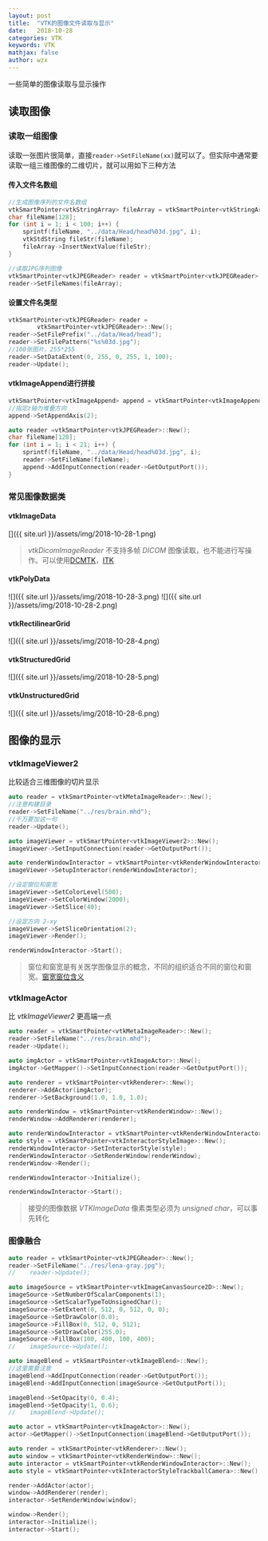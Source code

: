 ```yaml
---
layout: post
title:  "VTK的图像文件读取与显示"
date:   2018-10-28
categories: VTK
keywords: VTK
mathjax: false
author: wzx
---
```


一些简单的图像读取与显示操作





## 读取图像
### 读取一组图像
读取一张图片很简单，直接`reader->SetFileName(xx)`就可以了。但实际中通常要读取一组三维图像的二维切片，就可以用如下三种方法
#### 传入文件名数组
```c++
//生成图像序列的文件名数组
vtkSmartPointer<vtkStringArray> fileArray = vtkSmartPointer<vtkStringArray>::New();
char fileName[128];
for (int i = 1; i < 100; i++) {
    sprintf(fileName, "../data/Head/head%03d.jpg", i);
    vtkStdString fileStr(fileName);
    fileArray->InsertNextValue(fileStr);
}

//读取JPG序列图像
vtkSmartPointer<vtkJPEGReader> reader = vtkSmartPointer<vtkJPEGReader>::New();
reader->SetFileNames(fileArray);
```

#### 设置文件名类型
```c++
vtkSmartPointer<vtkJPEGReader> reader =
        vtkSmartPointer<vtkJPEGReader>::New();
reader->SetFilePrefix("../data/Head/head");
reader->SetFilePattern("%s%03d.jpg");
//100张图片，255*255
reader->SetDataExtent(0, 255, 0, 255, 1, 100);
reader->Update();
```

#### vtkImageAppend进行拼接
```c++
vtkSmartPointer<vtkImageAppend> append = vtkSmartPointer<vtkImageAppend>::New();
//指定z轴为堆叠方向
append->SetAppendAxis(2);

auto reader =vtkSmartPointer<vtkJPEGReader>::New();
char fileName[128];
for (int i = 1; i < 21; i++) {
    sprintf(fileName, "../data/Head/head%03d.jpg", i);
    reader->SetFileName(fileName);
    append->AddInputConnection(reader->GetOutputPort());
}
```
### 常见图像数据类
#### vtkImageData
[]({{ site.url }}/assets/img/2018-10-28-1.png)
> *vtkDicomImageReader* 不支持多帧 *DICOM* 图像读取，也不能进行写操作。可以使用[DCMTK](http://dcmtk.org)，[ITK](http://www.itk.org)

#### vtkPolyData
![]({{ site.url }}/assets/img/2018-10-28-3.png)
![]({{ site.url }}/assets/img/2018-10-28-2.png)
#### vtkRectilinearGrid
![]({{ site.url }}/assets/img/2018-10-28-4.png)
#### vtkStructuredGrid
![]({{ site.url }}/assets/img/2018-10-28-5.png)
#### vtkUnstructuredGrid
![]({{ site.url }}/assets/img/2018-10-28-6.png)

## 图像的显示
### vtkImageViewer2
比较适合三维图像的切片显示
```c++
auto reader = vtkSmartPointer<vtkMetaImageReader>::New();
//注意构建目录
reader->SetFileName("../res/brain.mhd");
//千万要加这一句
reader->Update();

auto imageViewer = vtkSmartPointer<vtkImageViewer2>::New();
imageViewer->SetInputConnection(reader->GetOutputPort());

auto renderWindowInteractor = vtkSmartPointer<vtkRenderWindowInteractor>::New();
imageViewer->SetupInteractor(renderWindowInteractor);

//设定窗位和窗宽
imageViewer->SetColorLevel(500);
imageViewer->SetColorWindow(2000);
imageViewer->SetSlice(40);

//设定方向 2-xy
imageViewer->SetSliceOrientation(2);
imageViewer->Render();

renderWindowInteractor->Start();
```
> 窗位和窗宽是有关医学图像显示的概念，不同的组织适合不同的窗位和窗宽。[窗宽窗位含义](https://blog.csdn.net/chenhuakang/article/details/79164134)

### vtkImageActor
比 *vtkImageViewer2* 更高端一点
```c++
auto reader = vtkSmartPointer<vtkMetaImageReader>::New();
reader->SetFileName("../res/brain.mhd");
reader->Update();

auto imgActor = vtkSmartPointer<vtkImageActor>::New();
imgActor->GetMapper()->SetInputConnection(reader->GetOutputPort());

auto renderer = vtkSmartPointer<vtkRenderer>::New();
renderer->AddActor(imgActor);
renderer->SetBackground(1.0, 1.0, 1.0);

auto renderWindow = vtkSmartPointer<vtkRenderWindow>::New();
renderWindow->AddRenderer(renderer);

auto renderWindowInteractor = vtkSmartPointer<vtkRenderWindowInteractor>::New();
auto style = vtkSmartPointer<vtkInteractorStyleImage>::New();
renderWindowInteractor->SetInteractorStyle(style);
renderWindowInteractor->SetRenderWindow(renderWindow);
renderWindow->Render();

renderWindowInteractor->Initialize();

renderWindowInteractor->Start();
```
> 接受的图像数据 *VTKImageData* 像素类型必须为 *unsigned char*，可以事先转化

### 图像融合
```c++
auto reader = vtkSmartPointer<vtkJPEGReader>::New();
reader->SetFileName("../res/lena-gray.jpg");
//    reader->Update();

auto imageSource = vtkSmartPointer<vtkImageCanvasSource2D>::New();
imageSource->SetNumberOfScalarComponents(1);
imageSource->SetScalarTypeToUnsignedChar();
imageSource->SetExtent(0, 512, 0, 512, 0, 0);
imageSource->SetDrawColor(0.0);
imageSource->FillBox(0, 512, 0, 512);
imageSource->SetDrawColor(255.0);
imageSource->FillBox(100, 400, 100, 400);
//    imageSource->Update();

auto imageBlend = vtkSmartPointer<vtkImageBlend>::New();
//这里需要注意
imageBlend->AddInputConnection(reader->GetOutputPort());
imageBlend->AddInputConnection(imageSource->GetOutputPort());

imageBlend->SetOpacity(0, 0.4);
imageBlend->SetOpacity(1, 0.6);
//    imageBlend->Update();

auto actor = vtkSmartPointer<vtkImageActor>::New();
actor->GetMapper()->SetInputConnection(imageBlend->GetOutputPort());

auto render = vtkSmartPointer<vtkRenderer>::New();
auto window = vtkSmartPointer<vtkRenderWindow>::New();
auto interactor = vtkSmartPointer<vtkRenderWindowInteractor>::New();
auto style = vtkSmartPointer<vtkInteractorStyleTrackballCamera>::New();

render->AddActor(actor);
window->AddRenderer(render);
interactor->SetRenderWindow(window);

window->Render();
interactor->Initialize();
interactor->Start();
```

